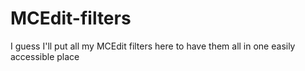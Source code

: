# MCEdit-filters

I guess I'll put all my MCEdit filters here to have them all in one easily accessible place

